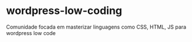 # wordpress-low-coding
Comunidade focada em masterizar linguagens como CSS, HTML, JS para wordpress low code
